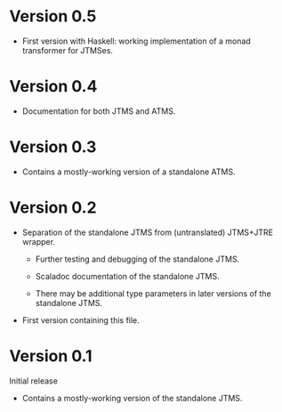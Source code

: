 
# Version 0.5

 - First version with Haskell: working implementation of a monad
   transformer for JTMSes.

# Version 0.4

 - Documentation for both JTMS and ATMS.

# Version 0.3

 - Contains a mostly-working version of a standalone ATMS.

# Version 0.2

 - Separation of the standalone JTMS from (untranslated) JTMS+JTRE
   wrapper.

    - Further testing and debugging of the standalone JTMS.

    - Scaladoc documentation of the standalone JTMS.

    - There may be additional type parameters in later versions of
      the standalone JTMS.

 - First version containing this file.

# Version 0.1

Initial release

 - Contains a mostly-working version of the standalone JTMS.
